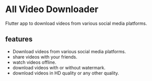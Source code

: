 # All Video Downloader

Flutter app to download videos from various social media platforms.

## features

- Download videos from various social media platforms.
- share videos with your friends.
- watch videos offline.
- download videos with or without watermark.
- download videos in HD quality or any other quality.